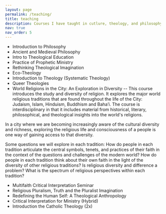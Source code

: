 ```yaml
---
layout: page
permalink: /teaching/
title: teaching
description: Courses I have taught in cutlure, theology, and philosophy
nav: true
nav_order: 5
---
```


- Introduction to Philosophy
- Ancient and Medieval Philosophy
- Intro to Theological Education
- Practice of Prophetic Ministry
- Rethinking Theological Imagination
- Eco-Theology
- Introduction to Theology (Systematic Theology)
- Queer Theologies
- World Religions in the City: An Exploration in Diversity
-- This course introduces the study and diversity of religion. It explores the major world religious traditions that are found throughout the life of the City: Judaism, Islam, Hinduism, Buddhism and Baha’i. The course is interdisciplinary in that it includes material from historical, literary, philosophical, and theological insights into the world's religions.

In a city where we are becoming increasingly aware of the cultural diversity and richness, exploring the religious life and consciousness of a people is one way of gaining access to that diversity. 

Some questions we will explore in each tradition: How do people in each tradition articulate the central symbols, tenets, and practices of their faith in the context of the questions and challenges of the modern world? How do people in each tradition think about their own faith in the light of the diversity of other religious traditions? Is religious diversity and difference a problem? What is the spectrum of religious perspectives within each tradition?

- Multifaith Critical Interpretation Seminar
- Religious Pluralism, Truth and the Pluralist Imagination
- Redefining the Human Self: A Theological Anthropology
- Critical Interpretation for Ministry (Hybrid)
- Introduction the Catholic Theology (2x)